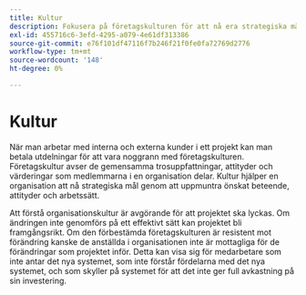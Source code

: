 ```yaml
---
title: Kultur
description: Fokusera på företagskulturen för att nå era strategiska mål.
exl-id: 455716c6-3efd-4295-a079-4e61df313386
source-git-commit: e76f101df47116f7b246f21f0fe0fa72769d2776
workflow-type: tm+mt
source-wordcount: '148'
ht-degree: 0%

---
```


# Kultur

När man arbetar med interna och externa kunder i ett projekt kan man betala utdelningar för att vara noggrann med företagskulturen. Företagskultur avser de gemensamma trosuppfattningar, attityder och värderingar som medlemmarna i en organisation delar. Kultur hjälper en organisation att nå strategiska mål genom att uppmuntra önskat beteende, attityder och arbetssätt.

Att förstå organisationskultur är avgörande för att projektet ska lyckas. Om ändringen inte genomförs på ett effektivt sätt kan projektet bli framgångsrikt. Om den förbestämda företagskulturen är resistent mot förändring kanske de anställda i organisationen inte är mottagliga för de förändringar som projektet inför. Detta kan visa sig för medarbetare som inte antar det nya systemet, som inte förstår fördelarna med det nya systemet, och som skyller på systemet för att det inte ger full avkastning på sin investering.
